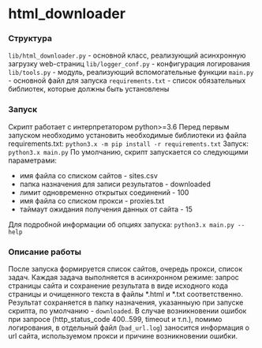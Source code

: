 # html_downloader
### Структура
`lib/html_downloader.py` - основной класс, реализующий асинхронную загрузку web-страниц
`lib/logger_conf.py` - конфигурация логирования
`lib/tools.py` - модуль, реализующий вспомогательные функции
`main.py` - основной файл для запуска
`requirements.txt` - список обязательных библиотек, которые должны быть установлены
### Запуск
Скрипт работает с интерпретатором python>=3.6
Перед первым запуском необходимо установить необходимые библиотеки из файла requirements.txt:
`python3.x -m pip install -r requirements.txt`
Запуск: `python3.x main.py`
По умолчанию, скрипт запускается со следующими параметрами:
* имя файла со списком сайтов - sites.csv
* папка назначения для записи результатов - downloaded
* лимит одновременно открытых соединений - 100
* имя файла со списком прокси - proxies.txt
* таймаут ожидания получения данных от сайта - 15

Для подробной информации об опциях запуска: `python3.x main.py --help`
### Описание работы
После запуска формируется список сайтов, очередь прокси, список задач. Каждая задача выполняется в асинхронном режиме: запрос страницы сайта и сохранение результата в виде исходного кода страницы и очищенного текста в файлы *.html и *.txt соответственно.
Результат сохраняется в папку назначения, указанныую при запуске скрипта, по умолчанию - `downloaded`.
В случае возникновении ошибок при запросе (http_status_code 400..599, timeout и т.п.), помимо логирования, в отдельный файл (`bad_url.log`) заносится информация о url сайта, используемом прокси и причине возникновении ошибки.